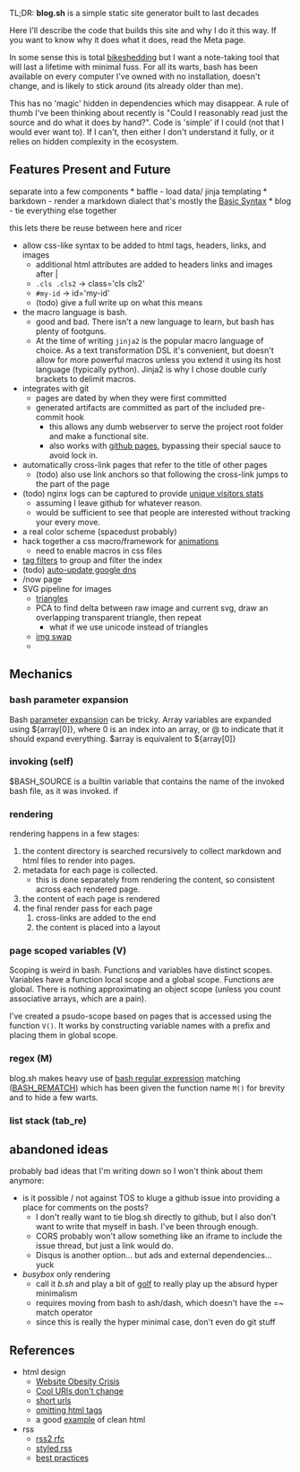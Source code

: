 TL;DR: **blog.sh** is a simple static site generator built to last decades

Here I'll describe the code that builds this site and why I do it this way.
If you want to know why it does what it does, read the Meta page.

In some sense this is total [bikeshedding](https://en.wikipedia.org/wiki/Law_of_triviality)
but I want a note-taking tool that will last a lifetime with minimal fuss.
For all its warts, bash 
    has been available on every computer I've owned with no installation,
    doesn't change, 
    and is likely to stick around (its already older than me).
    
This has no 'magic' hidden in dependencies which may disappear.
A rule of thumb I've been thinking about recently is "Could I reasonably read just the source and do what it does by hand?".
Code is 'simple' if I could (not that I would ever want to).
If I can't, then either I don't understand it fully, or it relies on hidden complexity in the ecosystem.

## Features Present and Future
separate into a few components
    * baffle - load data/ jinja templating
    * barkdown - render a markdown dialect that's mostly the [Basic Syntax](https://www.markdownguide.org/cheat-sheet/#basic-syntax)
    * blog - tie everything else together
    
this lets there be reuse between here and ricer
* allow css-like syntax to be added to html tags, headers, links, and images
    * additional html attributes are added to headers links and images after |
    * `.cls .cls2` -> class='cls cls2'
    * `#my-id` -> id='my-id'
    * (todo) give a full write up on what this means
* the macro language is bash.
    * good and bad. There isn't a new language to learn, but bash has plenty of footguns.
    * At the time of writing `jinja2` is the popular macro language of choice.
        As a text transformation DSL it's convenient, but doesn't allow for more powerful macros unless you extend it
        using its host language (typically python). Jinja2 is why I chose double curly brackets to delimit macros.
* integrates with git
    * pages are dated by when they were first committed
    * generated artifacts are committed as part of the included pre-commit hook
        - this allows any dumb webserver to serve the project root folder and make a functional site.
        - also works with [github pages](https://pages.github.com/), bypassing their special sauce to avoid lock in.
* automatically cross-link pages that refer to the title of other pages
    - (todo) also use link anchors so that following the cross-link jumps to the part of the page
* (todo) nginx logs can be captured to provide [unique visitors stats](https://serverfault.com/questions/447370/how-to-count-unique-visitors-in-an-nginx-access-log)
    * assuming I leave github for whatever reason.
    * would be sufficient to see that people are interested without tracking your every move.
* a real color scheme (spacedust probably)
* hack together a css macro/framework for [animations](https://medium.com/@dtinth/spring-animation-in-css-2039de6e1a03)
    * need to enable macros in css files
* [tag filters](https://webdesign.tutsplus.com/tutorials/how-to-build-a-filtering-component-in-pure-css--cms-33111)
    to group and filter the index
* (todo) [auto-update google dns](https://gist.github.com/cyrusboadway/5a7b715665f33c237996)
* /now page
* SVG pipeline for images
  * [triangles](https://github.com/esimov/triangle)
  * PCA to find delta between raw image and current svg, draw an overlapping transparent triangle, then repeat
    * what if we use unicode instead of triangles
  * [img swap](https://tendigits.space/site/imageswap.html)
  * 


## Mechanics
### bash parameter expansion
Bash [parameter expansion](https://wiki-dev.bash-hackers.org/syntax/pe) can be tricky.
Array variables are expanded using ${array[0]}, where 0 is an index into an array, or @ to indicate
that it should expand everything.
$array is equivalent to ${array[0]}
### invoking (self)
$BASH_SOURCE is a builtin variable that contains the name of the invoked bash file, as it was invoked.
if
### rendering
rendering happens in a few stages:
1. the content directory is searched recursively to collect markdown and html files to render into pages.
2. metadata for each page is collected.
    * this is done separately from rendering the content, so consistent across each rendered page.
3. the content of each page is rendered
4. the final render pass for each page
    1. cross-links are added to the end
    2. the content is placed into a layout
### page scoped variables (V)
Scoping is weird in bash. Functions and variables have distinct scopes.
Variables have a function local scope and a global scope. Functions are global.
There is nothing approximating an object scope (unless you count associative arrays, which are a pain).

I've created a psudo-scope based on pages that is accessed using the function `V()`.
It works by constructing variable names with a prefix and placing them in global scope.
### regex (M)
blog.sh makes heavy use of
    [bash regular expression](https://www.gnu.org/software/bash/manual/html_node/Pattern-Matching.html#Pattern-Matching)
    matching ([BASH_REMATCH](https://www.gnu.org/software/bash/manual/html_node/Bash-Variables.html#index-BASH_005fREMATCH))
    which has been given the function name `M()` for brevity and to hide a few warts.
### list stack (tab_re)

## abandoned ideas
probably bad ideas that I'm writing down so I won't think about them anymore:
* is it possible / not against TOS to kluge a github issue into providing a place for comments on the posts?
    - I don't really want to tie blog.sh directly to github, but I also don't want to write that myself in bash. I've
        been through enough.
    - CORS probably won't allow something like an iframe to include the issue thread, but just a link would do.
    - Disqus is another option... but ads and external dependencies... yuck
* *busybox* only rendering
    - call it *b.sh* and play a bit of [golf](https://code.golf/) to really play up the absurd hyper minimalism
    - requires moving from bash to ash/dash, which doesn't have the =~ match operator
    - since this is really the hyper minimal case, don't even do git stuff
    
## References
* html design
    * [Website Obesity Crisis](https://idlewords.com/talks/website_obesity.htm)
    * [Cool URIs don't change](https://www.w3.org/Provider/Style/URI)
    * [short urls](https://sive.rs/su)
    * [omitting html tags](https://google.github.io/styleguide/htmlcssguide.html#Optional_Tags)
    * a good [example](view-source:http://www.davidchess.com/words/iaf.html) of clean html
* rss
    * [rss2 rfc](https://validator.w3.org/feed/docs/rss2.html)
    * [styled rss](https://tomcritchlow.com/feed.xml)
    * [best practices](https://kevincox.ca/2022/05/06/rss-feed-best-practices/)

